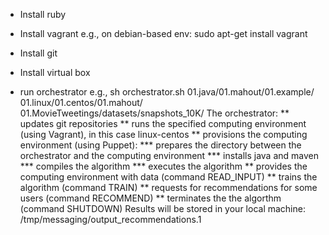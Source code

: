 * Install ruby

* Install vagrant
e.g., on debian-based env: sudo apt-get install vagrant

* Install git

* Install virtual box 

* run orchestrator
e.g., sh orchestrator.sh 01.java/01.mahout/01.example/ 01.linux/01.centos/01.mahout/ 01.MovieTweetings/datasets/snapshots_10K/
The orchestrator:
**    updates git repositories
**    runs the specified computing environment (using Vagrant), in this case linux-centos
**    provisions the computing environment (using Puppet):
***        prepares the directory between the orchestrator and the computing environment
***        installs java and maven
***        compiles the algorithm 
***        executes the algorithm
**    provides the computing environment with data (command READ_INPUT)
**    trains the algorithm (command TRAIN)
**    requests for recommendations for some users (command RECOMMEND)
**    terminates the the algorthm (command SHUTDOWN)
Results will be stored in your local machine: /tmp/messaging/output_recommendations.1
